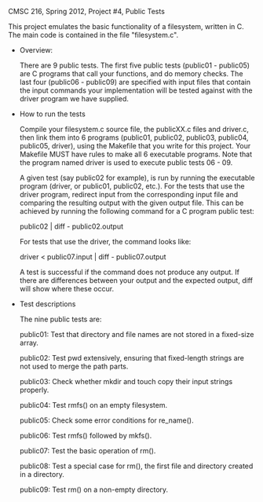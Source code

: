 CMSC 216, Spring 2012, Project #4, Public Tests

This project emulates the basic functionality of a filesystem, written in C. The main code is contained in the file "filesystem.c".

* Overview:

  There are 9 public tests. The first five public tests (public01 -
  public05) are C programs that call your functions, and do memory checks.
  The last four (public06 - public09) are specified with input files that
  contain the input commands your implementation will be tested against
  with the driver program we have supplied.

* How to run the tests

  Compile your filesystem.c source file, the publicXX.c files and driver.c,
  then link them into 6 programs (public01, public02, public03, public04,
  public05, driver), using the Makefile that you write for this project.
  Your Makefile MUST have rules to make all 6 executable programs.  Note
  that the program named driver is used to execute public tests 06 - 09.

  A given test (say public02 for example), is run by running the executable
  program (driver, or public01, public02, etc.).  For the tests that use
  the driver program, redirect input from the corresponding input file and
  comparing the resulting output with the given output file. This can be
  achieved by running the following command for a C program public test:

  public02 | diff - public02.output

  For tests that use the driver, the command looks like:

  driver < public07.input | diff - public07.output

  A test is successful if the command does not produce any output.  If
  there are differences between your output and the expected output, diff
  will show where these occur.

* Test descriptions

  The nine public tests are:

  public01:       Test that directory and file names are not stored in a
		  fixed-size array.

  public02:       Test pwd extensively, ensuring that fixed-length strings are
		  not used to merge the path parts.

  public03:       Check whether mkdir and touch copy their input strings
		  properly.

  public04:       Test rmfs() on an empty filesystem.

  public05:       Check some error conditions for re_name().

  public06:       Test rmfs() followed by mkfs().

  public07:       Test the basic operation of rm().

  public08:       Test a special case for rm(), the first file and
		  directory created in a directory.

  public09:	  Test rm() on a non-empty directory.
